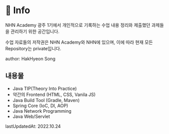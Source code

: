 # 📌 Info
NHN Academy 광주 1기에서 개인적으로 기록하는 수업 내용 정리와 제출했던 과제들을 관리하기 위한 공간입니다.

수업 자료들의 저작권은 NHN Academy와 NHN에 있으며, 이에 따라 현재 모든 Repository는 private입니다.

author: HakHyeon Song

## 내용물
- Java TIP(Theory Into Practice)
- 약간의 Frontend (HTML, CSS, Vanila JS)
- Java Build Tool (Gradle, Maven)
- Spring Core (IoC, DI, AOP)
- Java Network Programming
- Java Web/Servlet

lastUpdatedAt: 2022.10.24
